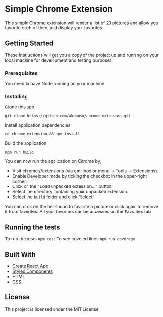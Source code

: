 # Simple Chrome Extension

This simple Chrome extension will render a list of 20 pictures and allow you favorite each of then, and display your favorites

## Getting Started

These instructions will get you a copy of the project up and running on your local machine for development and testing purposes. 

### Prerequisites

You need to have Node running on your machine

### Installing

Clone this app

```
git clone https://github.com/aknwosu/chrome-extension.git

```

Install application dependencies

```
cd chrome-extension && npm install
```

Build the application

```
npm run build
```

You can now run the application on Chrome by;

- Visit chrome://extensions (via omnibox or menu -> Tools -> Extensions).
- Enable Developer mode by ticking the checkbox in the upper-right corner.
- Click on the "Load unpacked extension..." button.
- Select the directory containing your unpacked extension.
- Select the `build` folder and click 'Select'


You can click on the heart icon to favorite a picture or click again to remove it from favorites.
All your favorites can be accessed on the Favorites tab

## Running the tests

To run the tests `npm test`
To see covered lines `npm run coverage`


## Built With

* [Create React App](https://facebook.github.io/create-react-app/docs/getting-started) 
* [Styled Components](https://www.styled-components.com/)
* HTML
* CSS

## License

This project is licensed under the MIT License